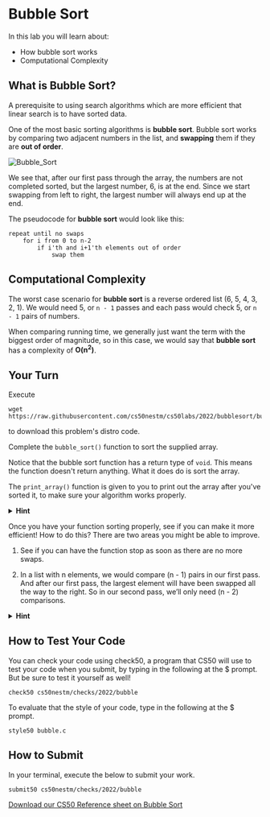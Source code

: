 # Bubble Sort

In this lab you will learn about:

- How bubble sort works
- Computational Complexity

## What is Bubble Sort?

A prerequisite to using search algorithms which are more efficient that linear search is to have sorted data.

One of the most basic sorting algorithms is **bubble sort**. Bubble sort works by comparing two adjacent numbers in
the list, and **swapping** them if they are **out of order**. 

![Bubble_Sort](https://raw.githubusercontent.com/cs50nestm/cs50labs/2019/bubblesort/bubble_sort.gif)

We see that, after our first pass through the array, the numbers are not completed sorted, but the largest number, 6, is at the end. Since we start swapping from left to right, the largest number will always end up at the end.

The pseudocode for **bubble sort** would look like this:

```
repeat until no swaps
    for i from 0 to n-2
        if i'th and i+1'th elements out of order
            swap them
```


## Computational Complexity

The worst case scenario for **bubble sort** is a reverse ordered list (6, 5, 4, 3, 2, 1). We would need 5, or `n - 1` passes and each pass would check 5, or `n - 1` pairs of numbers. 

When comparing running time, we generally just want the term with the biggest order of magnitude, so in this case, we would say that **bubble sort** has a complexity of **O(n<sup>2</sup>)**.

## Your Turn

Execute

```
wget https://raw.githubusercontent.com/cs50nestm/cs50labs/2022/bubblesort/bubble.c
```

to download this problem's distro code.

Complete the `bubble_sort()` function to sort the supplied array. 

Notice that the bubble sort function has a return type of `void`. This means the function doesn't return anything. What it does do is sort the array.

The `print_array()` function is given to you to print out the array after you've sorted it, to make sure your algorithm works properly.

<details>
  <summary>
    <span style="font-weight: bold;">
    Hint
    </span>
  </summary>
<br>
  
<ol>
  <li>You might want to start this by simply using an outer <code>for</code> loop that iterates <code>n - 1</code> times, which corresponds to <code>n - 1</code> passes through the array.</li>
  <li>Then use an inner <code>for</code> loop that also iterates <code>n - 1</code> times. If you use the index variable <code>i</code> here, make sure to use another variable in the <code>for</code> loop in step 1.</li>
  <li>We now look at pairs of numbers. If <code>arr[i] > arr[i + 1]</code> then swap the two elements. You may need to use a temporary variable to do the swap.</li>

</ol>
</details>

Once you have your function sorting properly, see if you can make it more efficient! How to do this? There are two areas you might be able to improve.

1. See if you can have the function stop as soon as there are no more swaps. 

2. In a list with n elements, we would compare (n - 1) pairs in our first pass. And after our first pass, the largest element will have been swapped all the way to the right. So in our second pass, we’ll only need (n - 2) comparisons.

<details>
  <summary>
    <span style="font-weight: bold;">
    Hint
    </span>
  </summary>
<br>
  You may want to include a counter for the amount of swaps made. You can reset the counter to 0 just before you execute the inner <code>for</code> loop. After the inner loop is finished, check to see if <code>counter == 0</code>. If this is true there are no more swaps to be made and you can execute the <code>break</code> statement, which will terminate the outer loop.
</details>

## How to Test Your Code

You can check your code using check50, a program that CS50 will use to test your code when you submit, by typing in the following at the $ prompt. But be sure to test it yourself as well!

```
check50 cs50nestm/checks/2022/bubble
```

To evaluate that the style of your code, type in the following at the $ prompt.

```
style50 bubble.c
```

## How to Submit

In your terminal, execute the below to submit your work.

```
submit50 cs50nestm/checks/2022/bubble
```


[Download our CS50 Reference sheet on Bubble Sort](https://cs50.harvard.edu/ap/2020/assets/pdfs/bubble_sort.pdf)
